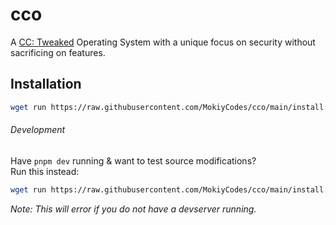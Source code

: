 # cco
A [CC: Tweaked](https://tweaked.cc) Operating System with a unique focus on security without sacrificing on features.

## Installation

```sh
wget run https://raw.githubusercontent.com/MokiyCodes/cco/main/install.lua
```

###### Development
Have `pnpm dev` running & want to test source modifications?<br/>
Run this instead:

```sh
wget run https://raw.githubusercontent.com/MokiyCodes/cco/main/install.lua devserver
```

*Note: This will error if you do not have a devserver running.*
